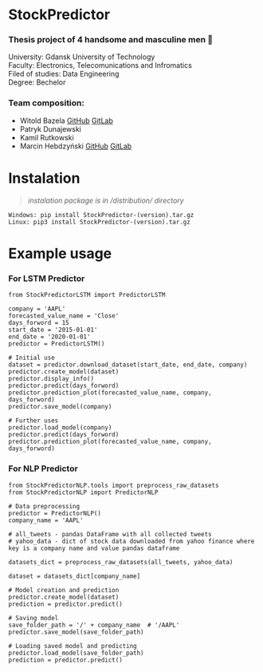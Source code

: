 # StockPredictor
  
### Thesis project of 4 handsome and masculine men :muscle:  
University: Gdansk University of Technology  
Faculty: Electronics, Telecomunications and Infromatics  
Filed of studies: Data Engineering  
Degree: Bechelor

### Team composition:  
* Witold Bazela [GitHub](https://github.com/Archeont) [GitLab](https://gitlab.com/witekb32)
* Patryk Dunajewski  
* Kamil Rutkowski  
* Marcin Hebdzyński [GitHub](https://github.com/Vyzrala) [GitLab](https://gitlab.com/marcin.hebdzynski)
    
# Instalation

> *instalation package is in /distribution/ directory*
```
Windows: pip install StockPredictor-(version).tar.gz
Linux: pip3 install StockPredictor-(version).tar.gz
```
# Example usage

### For LSTM Predictor  
```
from StockPredictorLSTM import PredictorLSTM

company = 'AAPL'
forecasted_value_name = 'Close'
days_forword = 15
start_date = '2015-01-01'
end_date = '2020-01-01'
predictor = PredictorLSTM()

# Initial use
dataset = predictor.download_dataset(start_date, end_date, company)
predictor.create_model(dataset)
predictor.display_info()
predictor.predict(days_forword)
predictor.prediction_plot(forecasted_value_name, company, days_forword)
predictor.save_model(company)

# Further uses
predictor.load_model(company)
predictor.predict(days_forword)
predictor.prediction_plot(forecasted_value_name, company, days_forword)
```

### For NLP Predictor

```
from StockPredictorNLP.tools import preprocess_raw_datasets
from StockPredictorNLP import PredictorNLP

# Data preprocessing
predictor = PredictorNLP()
company_name = 'AAPL'

# all_tweets - pandas DataFrame with all collected tweets
# yahoo_data - dict of stock data downloaded from yahoo finance where key is a company name and value pandas dataframe 

datasets_dict = preprocess_raw_datasets(all_tweets, yahoo_data)

dataset = datasets_dict[company_name]

# Model creation and prediction
predictor.create_model(dataset)
prediction = predictor.predict()

# Saving model
save_folder_path = '/' + company_name  # '/AAPL'
predictor.save_model(save_folder_path)

# Loading saved model and predicting
predictor.load_model(save_folder_path)  
prediction = predictor.predict()
```
